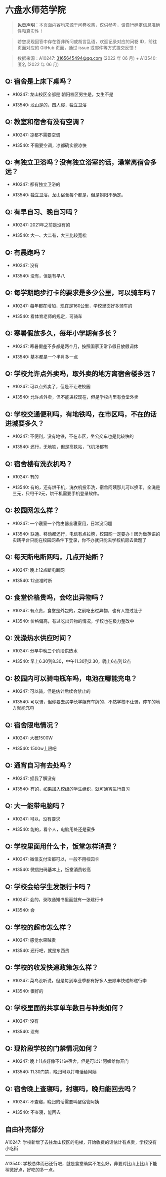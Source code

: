 # 六盘水师范学院

> [免责声明](https://colleges.chat/#_3)：本页面内容均来源于问卷收集，仅供参考，请自行确定信息准确性和真实性！

> 若您发现回答中存在答非所问或胡言乱语，欢迎记录对应的问卷 ID，前往页面对应的 GitHub 页面，通过 issue 或邮件等方式提交反馈！

> 数据来源：A10247: 3165645494@qq.com (2022 年 06 月) + A13540: 匿名 (2022 年 06 月)

## Q: 宿舍是上床下桌吗？

- A10247: 龙山校区全部是
朝阳校区男生是，女生不是

- A13540: 龙山是的，四人寝，独立卫浴

## Q: 教室和宿舍有没有空调？

- A10247: 凉都不需要空调

- A13540: 不需要空调，凉都确实很凉快

## Q: 有独立卫浴吗？没有独立浴室的话，澡堂离宿舍多远？

- A10247: 都有独立卫浴的

- A13540: 独立卫浴，龙山宿舍每个都是，但是朝阳不确定。

## Q: 有早自习、晚自习吗？

- A10247: 2021年之前是没有的

- A13540: 大一、大二有，大三比较宽松

## Q: 有晨跑吗？

- A10247: 没有

- A13540: 没有，但是有早八

## Q: 每学期跑步打卡的要求是多少公里，可以骑车吗？

- A10247: 每年都在增加，现在是160公里，学校里面好多骑车的

- A13540: 看体育老师的规定，可骑车

## Q: 寒暑假放多久，每年小学期有多长？

- A10247: 寒暑假差不多都是两个月，按照国家正常节假日放假调休

- A13540: 基本都是一个半月多一点

## Q: 学校允许点外卖吗，取外卖的地方离宿舍楼多远？

- A10247: 可以点外卖了，但是不让进校园

- A13540: 允许点外卖，但不能进校现在，但是学校内里有食堂外卖

## Q: 学校交通便利吗，有地铁吗，在市区吗，不在的话进城要多久？

- A10247: 不便利，没有地铁，不在市区，坐公交车也是比较快的

- A13540: 还行，无地铁，但是高铁站，飞机场都有

## Q: 宿舍楼有洗衣机吗？

- A10247: 有的

- A13540: 有的，还有烘干机，洗衣机投币洗，宿舍阿姨那儿可以换币，全洗是三元，只甩干2元，烘干机需要手机登录软件。

## Q: 校园网怎么样？

- A10247: 一个寝室一个路由器全寝室用，日常没问题

- A13540: 联通、移动都还行，电信有点拉胯，校园网一定要办！因为做英语的实践平台只能在校园网条件下登录，你不办就只能去学校机房去做题了

## Q: 每天断电断网吗，几点开始断？

- A10247: 晚上12点断电断网

- A13540: 12点准时断

## Q: 食堂价格贵吗，会吃出异物吗？

- A10247: 有点贵，食堂是外包的，之前吃出过异物，也有人拉过肚子

- A13540: 价格偏高，有过吃出异物的情况，学校也在极力整改中

## Q: 洗澡热水供应时间？

- A10247: 分早中晚三个阶段供热水

- A13540: 早上6.30到8.30，中午11.30到2.30，晚上6点到12点

## Q: 校园内可以骑电瓶车吗，电池在哪能充电？

- A10247: 可以骑，但是估计后续会禁止的

- A13540: 可以骑，但你要去买学长学姐有车牌的，不然学校不让骑，停车的地方就能充电

## Q: 宿舍限电情况？

- A10247: 大概1500W

- A13540: 1500w上限吧

## Q: 通宵自习有去处吗？

- A10247: 据我了解没有

- A13540: 有的，如果加入校级的学生组织，就可通宵进行自习

## Q: 大一能带电脑吗？

- A10247: 可以，没有要求

- A13540: 能的，看个人，电脑用处还是蛮多

## Q: 学校里面用什么卡，饭堂怎样消费？

- A10247: 微信支付宝都可以，一般不用校园卡

- A13540: 微信扫码基本上，饭堂消费较高

## Q: 学校会给学生发银行卡吗？

- A10247: 会的，录取通知书里面就有一张建行卡

- A13540: 会

## Q: 学校的超市怎么样？

- A10247: 感觉水果贼贵

- A13540: 还行吧，就是东西贵

## Q: 学校的收发快递政策怎么样？

- A10247: 菜鸟没听说，但是每到毕业季都有好多人去顺丰快递邮递行李

- A13540: 很好的

## Q: 学校里面的共享单车数目与种类如何？

- A10247: 没有

- A13540: 没有

## Q: 现阶段学校的门禁情况如何？

- A10247: 晚上11点好像不让进宿舍，但是可以让阿姨给你开门

- A13540: 11.30门禁，晚归可以打电话给阿姨

## Q: 宿舍晚上查寝吗，封寝吗，晚归能回去吗？

- A10247: 不查寝，晚归的话需要叫醒宿管阿姨

- A13540: 不查寝，能回去

## 自由补充部分

A10247: 学校新增了去往龙山校区的电梯，开始收费的话估计有点贵，学校没有小吃街

***

A13540: 学校总体而已还行吧，就是食堂确实不怎么好，非要对比山上比山下能稍微好点，好吃的多一点。